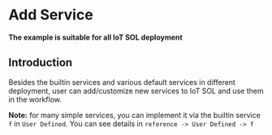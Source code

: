 # Add Service

**The example is suitable for all IoT SOL deployment**

## Introduction

Besides the builtin services and various default services in different deployment, user can add/customize new services to IoT SOL and use them in the workflow.

**Note:** for many simple services, you can implement it via the builtin service `f` in `User Defined`. You can see details in `reference -> User Defined -> f`

